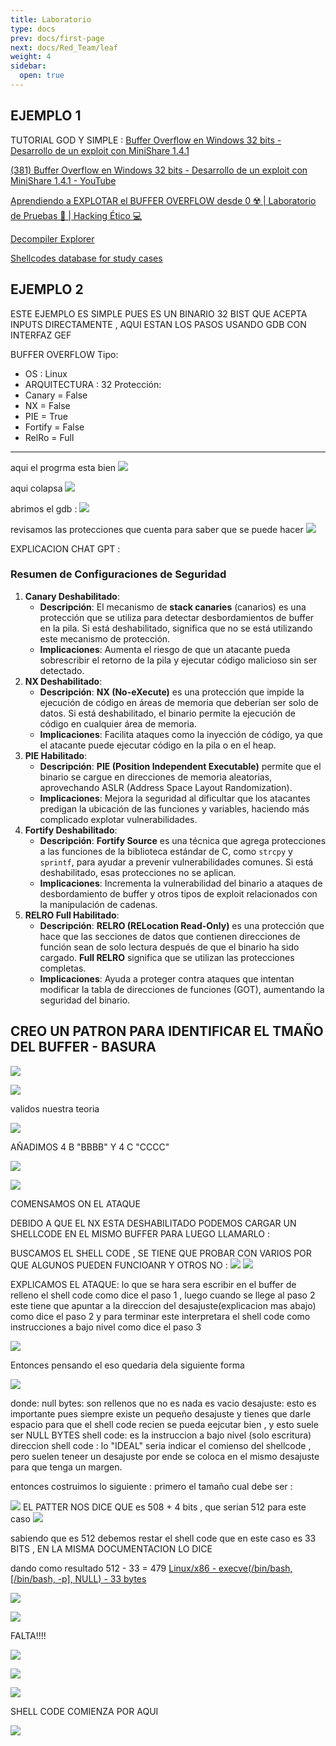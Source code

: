 ```yaml
---
title: Laboratorio
type: docs
prev: docs/first-page
next: docs/Red_Team/leaf
weight: 4
sidebar:
  open: true
---
```


## EJEMPLO 1

TUTORIAL GOD Y SIMPLE :
[Buffer Overflow en Windows 32 bits - Desarrollo de un exploit con MiniShare 1.4.1](https://www.youtube.com/watch?v=PQJn4s4E8Os&t=1192s&ab_channel=V%C3%ADctorGarc%C3%ADa)

[(381) Buffer Overflow en Windows 32 bits - Desarrollo de un exploit con MiniShare 1.4.1 - YouTube](https://www.youtube.com/watch?v=PQJn4s4E8Os&t=1192s&ab_channel=V%C3%ADctorGarc%C3%ADa)

[Aprendiendo a EXPLOTAR el BUFFER OVERFLOW desde 0 ☢️ | Laboratorio de Pruebas 🔰 | Hacking Ético 💻](https://www.youtube.com/watch?v=RZecs3YYtKU&t=1052s&ab_channel=BeniB3astt)

[Decompiler Explorer](https://dogbolt.org/)

[Shellcodes database for study cases](https://shell-storm.org/shellcode/index.html)

## EJEMPLO 2

ESTE EJEMPLO ES SIMPLE PUES ES UN BINARIO 32 BIST QUE ACEPTA INPUTS DIRECTAMENTE , AQUI ESTAN LOS PASOS USANDO GDB CON INTERFAZ GEF

BUFFER OVERFLOW
Tipo:

- OS : Linux
- ARQUITECTURA : 32
Protección:
- Canary = False
- NX = False
- PIE = True
- Fortify = False
- RelRo = Full

---

aqui el progrma esta bien
![](/images/red_team/buffer_overflow/20241026033033.png)

aqui colapsa
![](/images/red_team/buffer_overflow/20241026033106.png)

abrimos el gdb :
![](/images/red_team/buffer_overflow/20241026033151.png)

revisamos las protecciones que cuenta para saber que se puede hacer
![](/images/red_team/buffer_overflow/20241026033304.png)

EXPLICACION CHAT GPT :

### Resumen de Configuraciones de Seguridad

1. **Canary Deshabilitado**:
    - **Descripción**: El mecanismo de **stack canaries** (canarios) es una protección que se utiliza para detectar desbordamientos de buffer en la pila. Si está deshabilitado, significa que no se está utilizando este mecanismo de protección.
    - **Implicaciones**: Aumenta el riesgo de que un atacante pueda sobrescribir el retorno de la pila y ejecutar código malicioso sin ser detectado.
2. **NX Deshabilitado**:
    - **Descripción**: **NX (No-eXecute)** es una protección que impide la ejecución de código en áreas de memoria que deberían ser solo de datos. Si está deshabilitado, el binario permite la ejecución de código en cualquier área de memoria.
    - **Implicaciones**: Facilita ataques como la inyección de código, ya que el atacante puede ejecutar código en la pila o en el heap.
3. **PIE Habilitado**:
    - **Descripción**: **PIE (Position Independent Executable)** permite que el binario se cargue en direcciones de memoria aleatorias, aprovechando ASLR (Address Space Layout Randomization).
    - **Implicaciones**: Mejora la seguridad al dificultar que los atacantes predigan la ubicación de las funciones y variables, haciendo más complicado explotar vulnerabilidades.
4. **Fortify Deshabilitado**:
    - **Descripción**: **Fortify Source** es una técnica que agrega protecciones a las funciones de la biblioteca estándar de C, como `strcpy` y `sprintf`, para ayudar a prevenir vulnerabilidades comunes. Si está deshabilitado, esas protecciones no se aplican.
    - **Implicaciones**: Incrementa la vulnerabilidad del binario a ataques de desbordamiento de buffer y otros tipos de exploit relacionados con la manipulación de cadenas.
5. **RELRO Full Habilitado**:
    - **Descripción**: **RELRO (RELocation Read-Only)** es una protección que hace que las secciones de datos que contienen direcciones de función sean de solo lectura después de que el binario ha sido cargado. **Full RELRO** significa que se utilizan las protecciones completas.
    - **Implicaciones**: Ayuda a proteger contra ataques que intentan modificar la tabla de direcciones de funciones (GOT), aumentando la seguridad del binario.

## CREO UN PATRON PARA IDENTIFICAR EL TMAÑO DEL BUFFER - BASURA

![](/images/red_team/buffer_overflow/20241026034444.png)

![](/images/red_team/buffer_overflow/20241026034536.png)

validos nuestra teoria

![](/images/red_team/buffer_overflow/20241026034649.png)

AÑADIMOS 4 B "BBBB" Y 4 C "CCCC"

![](/images/red_team/buffer_overflow/20241026034750.png)

![](/images/red_team/buffer_overflow/20241026034855.png)

COMENSAMOS ON EL ATAQUE

DEBIDO A QUE EL NX ESTA DESHABILITADO PODEMOS CARGAR UN SHELLCODE EN EL MISMO BUFFER PARA LUEGO LLAMARLO :

BUSCAMOS EL SHELL CODE  , SE TIENE QUE PROBAR CON VARIOS POR QUE ALGUNOS PUEDEN FUNCIOANR Y OTROS NO :
![](/images/red_team/buffer_overflow/20241026035831.png)
![](/images/red_team/buffer_overflow/20241026035847.png)

EXPLICAMOS EL ATAQUE:
lo que se hara sera escribir en el buffer de relleno el shell code como dice el paso 1 , luego cuando se llege al paso 2 este tiene que apuntar a la direccion del desajuste(explicacion mas abajo) como dice el paso 2 y para terminar este interpretara el shell code como instrucciones a bajo nivel como dice el paso 3

![](/images/red_team/buffer_overflow/20241026042352.png)

Entonces pensando el eso quedaria dela siguiente forma

![](/images/red_team/buffer_overflow/20241026041753.png)

donde:
null bytes:  son rellenos que no es nada es vacio
desajuste: esto es importante pues siempre existe un pequeño desajuste y tienes que darle espacio para que el shell code recien se pueda eejcutar bien , y esto suele ser NULL BYTES
shell code: es la instruccion a bajo nivel (solo escritura)
direccion shell code : lo "IDEAL" seria indicar el comienso del shellcode , pero  suelen teneer un desajuste por ende se coloca en el mismo desajuste para que tenga un margen.

entonces costruimos lo siguiente :
primero el tamaño cual debe ser :

![](/images/red_team/buffer_overflow/20241026034750.png)
EL PATTER NOS DICE QUE  es 508 + 4 bits , que serian 512 para este caso
![](/images/red_team/buffer_overflow/20241026043712.png)

sabiendo que es 512 debemos restar el shell code que en este caso es 33 BITS , EN LA MISMA DOCUMENTACION LO DICE

dando como resultado 512 - 33 = 479
[Linux/x86 - execve(/bin/bash, [/bin/bash, -p], NULL) - 33 bytes](https://shell-storm.org/shellcode/files/shellcode-606.html)

![](/images/red_team/buffer_overflow/20241026043816.png)

![](/images/red_team/buffer_overflow/20241026044505.png)

FALTA!!!!

![](/images/red_team/buffer_overflow/20241026050241.png)

![](/images/red_team/buffer_overflow/20241026050255.png)

![](/images/red_team/buffer_overflow/20241026050331.png)

SHELL CODE COMIENZA POR AQUI

![](/images/red_team/buffer_overflow/20241026050216.png)
